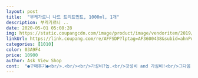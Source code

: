 ```yaml
---
layout: post 
title:  "부케가르니 나드 트리트먼트, 1000ml, 1개" 
description: 부케가르니 ..
date: 2020-05-01 05:08:28 
img: https://static.coupangcdn.com/image/product/image/vendoritem/2019/09/05/3131010070/ba27414f-a814-4ba3-a9b8-40d22a374318.jpg 
linkUrl: https://link.coupang.com/re/AFFSDP?lptag=AF3600438&subid=ahnPublicAsk&pageKey=19358226&itemId=77680901&vendorItemId=3131010070&traceid=V0-113-09062bc6bacb2dc7 
categories: [1010] 
color: 03A9F4 
price: 10900 
author: Ask View Shop 
cont:  "●구매후기●<br/>.<br/><br/>가성비?놉.<br/>갓성비 and 가심비!<br/>그다음 씨앗.<br/>키큰아이,향별,종류다써보고(이것도 그닥)<br/>근데 얜 그정도 효과나옴.<br/>쩔.<br/><br/>머리감을때 진짜진짜 손가락 안빠졌는데<br/>머리끝은 핫핑크.<br/>.<br/>그래서 왠만한가성비로는 제 머릿결을 도와주지를 못하더라구요... <br/>여튼 로켓배송 배송비채우자해서 산건데,<br/>머리말릴때 빗질도 잘되고̄̈ 고데기 할때도 정전기 없이̊̈ 참 좋아요.<br/> 샴푸랑 같이̊̈ 쓰니까 더 좋은듯<br/> - 꾸준히 써볼게요〰️<br/>머리에 염색은 수도 없이하고 파마 고데기 안좋은건 다 갖다대서 진짜 미용사분이 머리가 빗자루 같다고 할정도로 안좋은데 진짜 이 제품쓰니까 머리가 빚겨지네요ㅠㅠㅠ 완전 대박 템 아니냐구요ㅠㅠ 찰랑찰랑해지고 오늘 본 친구가 역대급으로 머리 안상해보인다길래 바로 트리트먼트 추천해줬어요 대박 대박 그 전엔 머리도 잘 안빚길 뿐더러 빚기만 하면 머리가 뚝뚝 끊어졌는데 머리가 잘빚겨지기 시작해서 넘 행복해요•• 이 집 트리트먼트 맛집이요~,,<br/>물론 300미리에 7만원짜리 쓰면 좋아지져,그거야 당근.<br/><br/>민감해요.<br/> .<br/>근데,뿌염은 3주한번, 투톤염색이라 하단염색도 3주한번... <br/> 뿌리쪽 머리색은 엄청밝은 색(대부분 탈색인줄알아요)<br/>빗자루가 사람머리카락이 되었... <br/>감덩쓰... <br/>.<br/>.<br/><br/>사진으로 보여드리는게 나을듯<br/>샴푸랑 셋트로 구매했어요<br/> -<br/>속는셈치고 사봤어요.<br/><br/>아,감동이에요.<br/>진짜진짜.<br/>.<br/>ㅜㅜ<br/>양도 역시나̆̎ 괴물용량이라 오래오래 쓸수 있을거 같구요<br/>역시 꼼꼼하게 뽁뽁이랑 에어캡 포장해주셔 깨짐없이̊̈ 안전하게 왔어요<br/>왜 저랑 안맞냐면, 제가 지성두피인데다가 가끔트러블도나고,<br/>요즘 이런종류의 제품들이 워낙 많아서,<br/>일단 배송이 진짜 빠릅니다ㅜㅜ대박<br/>잔여물느낌도 없는데,감고나도 개부드러워요.<br/><br/>정말 소량만 써도 헹굴때 손에̆̎ 느낌이̊̈ 딱 와요.<br/> 보들보들한 이느낌ｦｦｦ<br/>진심 대박.<br/> 정착 결정!<br/>진심 씻으면서 대박.<br/>대박헐.<br/>이러면서 씻음.<br/><br/>첨엔 보라색통 향별로 다써보고, (저랑은 그닥)<br/>트리트먼트 킬러라 머리감을때마다 한바가지씩 써서 전에 쓰던것도 새번쓰면 끝났는데 이건 찐이에요ㅠㅠ 1000ml라 아껴서 안쓰고 팍팍 씁니다ㅠㅠ마음의 양식 채워지는 느낌••<br/>트리트먼트올리고,슥슥하니까,바로 손가락통과.<br/><br/>향은 미용실서 클리닉 하고나면 나는 향.<br/> 넘좋아요.<br/><br/>향이̊̈ 인위적이지 않은 은은한 꽃향기 너무 좋아요 <br/> -  !̆̈<br/>.<br/><br/>가성비?놉.<br/>갓성비 and 가심비!<br/>그다음 씨앗.<br/>키큰아이,향별,종류다써보고(이것도 그닥)<br/>근데 얜 그정도 효과나옴.<br/>쩔.<br/><br/>머리감을때 진짜진짜 손가락 안빠졌는데<br/>머리끝은 핫핑크.<br/>.<br/>그래서 왠만한가성비로는 제 머릿결을 도와주지를 못하더라구요... <br/>여튼 로켓배송 배송비채우자해서 산건데,<br/>머리말릴때 빗질도 잘되고̄̈ 고데기 할때도 정전기 없이̊̈ 참 좋아요.<br/> 샴푸랑 같이̊̈ 쓰니까 더 좋은듯<br/> - 꾸준히 써볼게요〰️<br/>머리에 염색은 수도 없이하고 파마 고데기 안좋은건 다 갖다대서 진짜 미용사분이 머리가 빗자루 같다고 할정도로 안좋은데 진짜 이 제품쓰니까 머리가 빚겨지네요ㅠㅠㅠ 완전 대박 템 아니냐구요ㅠㅠ 찰랑찰랑해지고 오늘 본 친구가 역대급으로 머리 안상해보인다길래 바로 트리트먼트 추천해줬어요 대박 대박 그 전엔 머리도 잘 안빚길 뿐더러 빚기만 하면 머리가 뚝뚝 끊어졌는데 머리가 잘빚겨지기 시작해서 넘 행복해요•• 이 집 트리트먼트 맛집이요~,,<br/>물론 300미리에 7만원짜리 쓰면 좋아지져,그거야 당근.<br/><br/>민감해요.<br/> .<br/>근데,뿌염은 3주한번, 투톤염색이라 하단염색도 3주한번... <br/> 뿌리쪽 머리색은 엄청밝은 색(대부분 탈색인줄알아요)<br/>빗자루가 사람머리카락이 되었... <br/>감덩쓰... <br/>.<br/>.<br/><br/>사진으로 보여드리는게 나을듯<br/>샴푸랑 셋트로 구매했어요<br/> -<br/>속는셈치고 사봤어요.<br/><br/>아,감동이에요.<br/>진짜진짜.<br/>.<br/>ㅜㅜ<br/>양도 역시나̆̎ 괴물용량이라 오래오래 쓸수 있을거 같구요<br/>역시 꼼꼼하게 뽁뽁이랑 에어캡 포장해주셔 깨짐없이̊̈ 안전하게 왔어요<br/>왜 저랑 안맞냐면, 제가 지성두피인데다가 가끔트러블도나고,<br/>요즘 이런종류의 제품들이 워낙 많아서,<br/>일단 배송이 진짜 빠릅니다ㅜㅜ대박<br/>잔여물느낌도 없는데,감고나도 개부드러워요.<br/><br/>정말 소량만 써도 헹굴때 손에̆̎ 느낌이̊̈ 딱 와요.<br/> 보들보들한 이느낌ｦｦｦ<br/>진심 대박.<br/> 정착 결정!<br/>진심 씻으면서 대박.<br/>대박헐.<br/>이러면서 씻음.<br/><br/>첨엔 보라색통 향별로 다써보고, (저랑은 그닥)<br/>트리트먼트 킬러라 머리감을때마다 한바가지씩 써서 전에 쓰던것도 새번쓰면 끝났는데 이건 찐이에요ㅠㅠ 1000ml라 아껴서 안쓰고 팍팍 씁니다ㅠㅠ마음의 양식 채워지는 느낌••<br/>트리트먼트올리고,슥슥하니까,바로 손가락통과.<br/><br/>향은 미용실서 클리닉 하고나면 나는 향.<br/> 넘좋아요.<br/><br/>향이̊̈ 인위적이지 않은 은은한 꽃향기 너무 좋아요 <br/> -  !̆̈<br/>" 
---
```

